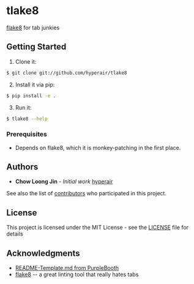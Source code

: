 # tlake8

[flake8](https://github.com/PyCQA/flake8) for tab junkies

## Getting Started

1. Clone it:

```sh
$ git clone git://github.com/hyperair/tlake8
```

2. Install it via pip:

```sh
$ pip install -e .
```

3. Run it:

```sh
$ tlake8 --help
```

### Prerequisites

- Depends on flake8, which it is monkey-patching in the  first place.

## Authors

* **Chow Loong Jin** - *Initial work* [hyperair](https://github.com/hyperair)

See also the list
of [contributors](https://github.com/hyperair/tlake8/contributors) who
participated in this project.

## License

This project is licensed under the MIT License - see
the [LICENSE](LICENSE) file for details

## Acknowledgments

* [README-Template.md from PurpleBooth](https://gist.github.com/PurpleBooth/109311bb0361f32d87a2)
* [flake8](https://github.com/PyCQA/flake8) -- a great linting tool that really
  hates tabs

